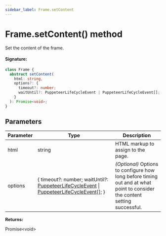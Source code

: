 ```yaml
---
sidebar_label: Frame.setContent
---
```


# Frame.setContent() method

Set the content of the frame.

#### Signature:

```typescript
class Frame {
  abstract setContent(
    html: string,
    options?: {
      timeout?: number;
      waitUntil?: PuppeteerLifeCycleEvent | PuppeteerLifeCycleEvent[];
    }
  ): Promise<void>;
}
```

## Parameters

| Parameter | Type                                                                                                                                                                          | Description                                                                                                                |
| --------- | ----------------------------------------------------------------------------------------------------------------------------------------------------------------------------- | -------------------------------------------------------------------------------------------------------------------------- |
| html      | string                                                                                                                                                                        | HTML markup to assign to the page.                                                                                         |
| options   | \{ timeout?: number; waitUntil?: [PuppeteerLifeCycleEvent](./puppeteer.puppeteerlifecycleevent.md) \| [PuppeteerLifeCycleEvent](./puppeteer.puppeteerlifecycleevent.md)\[\]; \} | _(Optional)_ Options to configure how long before timing out and at what point to consider the content setting successful. |

**Returns:**

Promise&lt;void&gt;
